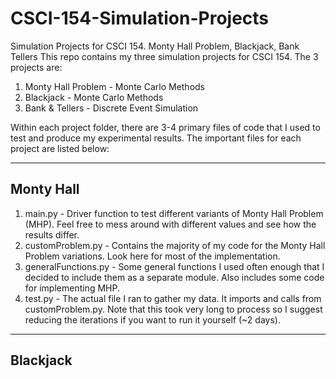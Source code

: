 # CSCI-154-Simulation-Projects
Simulation Projects for CSCI 154. Monty Hall Problem, Blackjack, Bank Tellers
This repo contains my three simulation projects for CSCI 154.
The 3 projects are:
1. Monty Hall Problem - Monte Carlo Methods
2. Blackjack - Monte Carlo Methods
3. Bank & Tellers - Discrete Event Simulation

Within each project folder, there are 3-4 primary files of code that I used to test and produce my experimental results.
The important files for each project are listed below:

----------
Monty Hall
----------
1. main.py - Driver function to test different variants of Monty Hall Problem (MHP). Feel free to mess around with different values and see how the results differ.
2. customProblem.py - Contains the majority of my code for the Monty Hall Problem variations. Look here for most of the implementation.
3. generalFunctions.py - Some general functions I used often enough that I decided to include them as a separate module. Also includes some code for implementing MHP.
4. test.py - The actual file I ran to gather my data. It imports and calls from customProblem.py. Note that this took very long to process so I suggest reducing the iterations if you want to run it yourself (~2 days).

---------
Blackjack
----------
